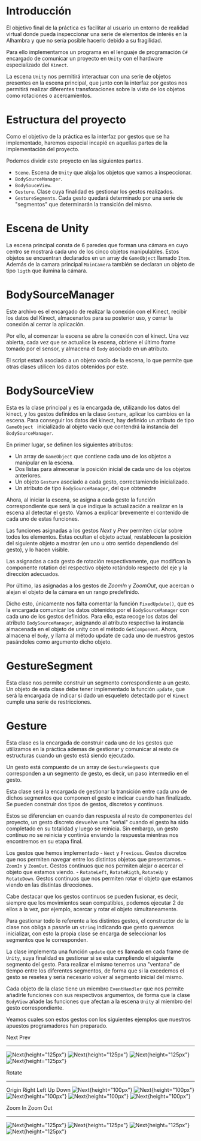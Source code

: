Introducción
============

El objetivo final de la práctica es facilitar al usuario un entorno de
realidad virtual donde pueda inspeccionar una serie de elementos de
interés en la Alhambra y que no sería posible hacerlo debido a su
fragilidad.

Para ello implementamos un programa en el lenguaje de programación `C#`
encargado de comunicar un proyecto en `Unity` con el hardware
especializado del `Kinect`.

La escena `Unity` nos permitirá interactuar con una serie de objetos
presentes en la escena principal, que junto con la interfaz por gestos
nos permitirá realizar diferentes transforaciones sobre la vista de los
objetos como rotaciones o acercamientos.

Estructura del proyecto
=======================

Como el objetivo de la práctica es la interfaz por gestos que se ha
implementado, haremos especial incapié en aquellas partes de la
implementación del proyecto.

Podemos dividir este proyecto en las siguientes partes.

-   `Scene`. Escena de `Unity` que aloja los objetos que vamos a
    inspeccionar.
-   `BodySourceManager`.
-   `BodySouceView`.
-   `Gesture`. Clase cuya finalidad es gestionar los gestos realizados.
-   `GestureSegments`. Cada gesto quedará determinado por una serie de
    "segmentos" que determinarán la transición del mismo.

Escena de Unity
===============

La escena principal consta de 6 paredes que forman una cámara en cuyo
centro se mostrará cada uno de los cinco objetos manipulables. Estos
objetos se encuentran declarados en un array de `GameObject` llamado
`Item`. Además de la camara principal `MainCamera` también se declaran
un objeto de tipo `ligth` que ilumina la cámara.

BodySourceManager
=================

Este archivo es el encargado de realizar la conexión con el Kinect,
recibir los datos del Kinect, almacenarlos para su posterior uso, y
cerrar la conexión al cerrar la aplicación.

Por ello, al comenzar la escena se abre la conexión con el kinect. Una
vez abierta, cada vez que se actualice la escena, obtiene el último
frame tomado por el sensor, y almacena el `Body` asociado en un
atributo.

El script estará asociado a un objeto vacío de la escena, lo que permite
que otras clases utilicen los datos obtenidos por este.

BodySourceView
==============

Esta es la clase principal y es la encargada de, utilizando los datos
del kinect, y los gestos definidos en la clase `Gesture`, aplicar los
cambios en la escena. Para conseguir los datos del kinect, hay definido
un atributo de tipo `GameObject ` inicializado al objeto vacío que contendrá la instancia del `BodySourceManager`.

En primer lugar, se definen los siguientes atributos:

- Un array de `GameObject` que contiene cada uno de los objetos a
manipular en la escena.
- Dos listas para almecenar la posición inicial
de cada uno de los objetos anteriores.
- Un objeto `Gesture` asociado a
cada gesto, correctamiendo inicializado.
- Un atributo de tipo `BodySourceManager`, del que obtenedre

Ahora, al iniciar la escena, se asigna a cada gesto la función
correspondiente que será la que indique la actualización a realizar en
la escena al detectar el gesto. Vamos a explicar brevemente el contenido
de cada uno de estas funciones.

Las funciones asignadas a los gestos *Next* y *Prev* permiten ciclar sobre
todos los elementos. Estas ocultan el objeto actual, restablecen la
posición del siguiente objeto a mostrar (en uno u otro sentido
dependiendo del gesto), y lo hacen visible.

Las asignadas a cada gesto de rotación respectivamente, que modifican la componente rotation del respectivo objeto rotándolo respecto del eje y la dirección adecuados.

Por último, las asignadas a los gestos de *ZoomIn* y *ZoomOut*, que acercan o alejan el objeto de la cámara en un rango predefinido.

Dicho esto, únicamente nos falta comentar la función `FixedUpdate()`, que es la encargada comunicar los datos obtenidos por el `BodySourceManager` con cada uno de los gestos definidos. Para ello, esta recoge los datos del atributo `BodySourceManager`, asignando al atributo respectivo la instancia almacenada en el objeto de unity con el método `GetComponent`. Ahora, almacena el `Body`, y llama al método update de cada uno de nuestros gestos pasándoles como argumento dicho objeto.

GestureSegment
==============

Esta clase nos permite construir un segmento correspondiente a un gesto.
Un objeto de esta clase debe tener implementado la función `update`, que
será la encargada de indicar si dado un esqueleto detectado por el
`Kinect` cumple una serie de restricciones.

Gesture
=======

Esta clase es la encargada de construir cada uno de los gestos que
utilizamos en la práctica ademas de gestionar y comunicar al resto de
estructuras cuando un gesto está siendo ejecutado.

Un gesto está compuesto de un array de `GestureSegments` que
corresponden a un segmento de gesto, es decir, un paso intermedio en el
gesto.

Esta clase será la encargada de gestionar la transición entre cada uno
de dichos segmentos que componen el gesto e indicar cuando han
finalizado. Se pueden construir dos tipos de gestos, discretos y
continuos.

Estos se diferencian en cuando dan respuesta al resto de componentes del
proyecto, un gesto discreto devuelve una "señal" cuando el gesto ha sido
completado en su totalidad y luego se reinicia. Sin embargo, un gesto
contínuo no se reinicia y continúa enviando la respuesta mientras nos
encontremos en su etapa final.

Los gestos que hemos implementado - `Next` y `Previous`. Gestos
discretos que nos permiten navegar entre los distintos objetos que
presentamos. - `ZoomIn` y `ZoomOut`. Gestos continuos que nos permiten
alejar o acercar el objeto que estamos viendo. - `RotateLeft`,
`RotateRigth`, `RotateUp` y `RotateDown`. Gestos continuos que nos
permiten rotar el objeto que estamos viendo en las distintas
direcciones.

Cabe destacar que los gestos continuos se pueden fusionar, es decir,
siempre que los movimientos sean compatibles, podemos ejecutar 2 de
ellos a la vez, por ejemplo, acercar y rotar el objeto simultaneamente.

Para gestionar todo lo referente a los distintos gestos, el constructor
de la clase nos obliga a pasarle un `string` indicando que gesto
queremos inicializar, con esto la propia clase se encarga de seleccionar
los segmentos que le corresponden.

La clase implementa una función `update` que es llamada en cada frame de
`Unity`, suya finalidad es gestionar si se esta cumpliendo el siguiente
segmento del gesto. Para realizar el mismo tenemos una "ventana" de
tiempo entre los diferentes segmentos, de forma que si la excedemos el
gesto se resetea y sería necesario volver al segmento inicial del mismo.

Cada objeto de la clase tiene un miembro `EventHandler` que nos permite
añadirle funciones con sus respectivos argumentos, de forma que la clase
`BodyView` añade las funciones que afectan a la escena `Unity` al
miembro del gesto correspondiente.

Veamos cuales son estos gestos con los siguientes ejemplos que nuestros
apuestos programadores han preparado.

  Next                                                                      Prev
  ------------------------------------ ------------------------------------ ------------------------------------ ------------------------------------
  ![Next](next1.jpg){height="125px"}   ![Next](next2.jpg){height="125px"}   ![Next](prev1.jpg){height="125px"}   ![Next](prev2.jpg){height="125px"}

  Rotate
  -------------------------------------- -------------------------------------- ---------------------------------------- ------------------------------------- ------------------------------------
  Origin                                 Right                                  Left                                     Up                                    Down
  ![Next](guille1.jpg){height="100px"}   ![Next](derecha.jpg){height="100px"}   ![Next](izquierda.jpg){height="100px"}   ![Next](arriba.jpg){height="100px"}   ![Next](abajo.jpg){height="100px"}

  Zoom In                                                                       Zoom Out
  -------------------------------------- -------------------------------------- --------------------------------------- ---------------------------------------
  ![Next](zoomin1.jpg){height="125px"}   ![Next](zoomin2.jpg){height="125px"}   ![Next](zoomout1.jpg){height="125px"}   ![Next](zoomout2.jpg){height="125px"}
